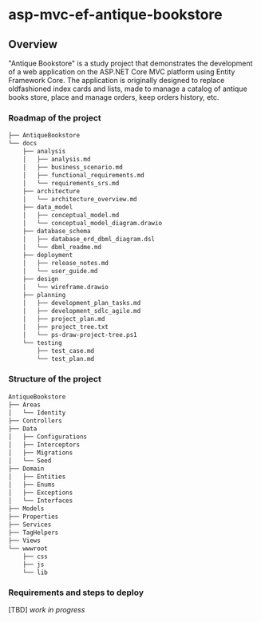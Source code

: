 ﻿# asp-mvc-ef-antique-bookstore

## Overview

"Antique Bookstore" is a study project that demonstrates the development of a web application on the ASP.NET Core MVC platform using Entity Framework Core. The application is originally designed to replace oldfashioned index cards and lists, made to manage a catalog of antique books store, place and manage orders, keep orders history, etc.

[comment]: ![Label](images/2025-04-06-104845.png)


### Roadmap of the project

```
├── AntiqueBookstore
└── docs
    ├── analysis
    │   ├── analysis.md
    │   ├── business_scenario.md
    │   ├── functional_requirements.md
    │   └── requirements_srs.md
    ├── architecture
    │   └── architecture_overview.md
    ├── data_model
    │   ├── conceptual_model.md
    │   └── conceptual_model_diagram.drawio
    ├── database_schema
    │   ├── database_erd_dbml_diagram.dsl
    │   └── dbml_readme.md
    ├── deployment
    │   ├── release_notes.md
    │   └── user_guide.md
    ├── design
    │   └── wireframe.drawio
    ├── planning
    │   ├── development_plan_tasks.md
    │   ├── development_sdlc_agile.md
    │   ├── project_plan.md
    │   ├── project_tree.txt
    │   └── ps-draw-project-tree.ps1
    └── testing
        ├── test_case.md
        └── test_plan.md
```

### Structure of the project

```
AntiqueBookstore
├── Areas
│   └── Identity
├── Controllers
├── Data
│   ├── Configurations
│   ├── Interceptors
│   ├── Migrations
│   └── Seed
├── Domain
│   ├── Entities
│   ├── Enums
│   ├── Exceptions
│   └── Interfaces
├── Models
├── Properties
├── Services
├── TagHelpers
├── Views
└── wwwroot
    ├── css
    ├── js
    └── lib
```

### Requirements and steps to deploy

[TBD] *work in progress*
